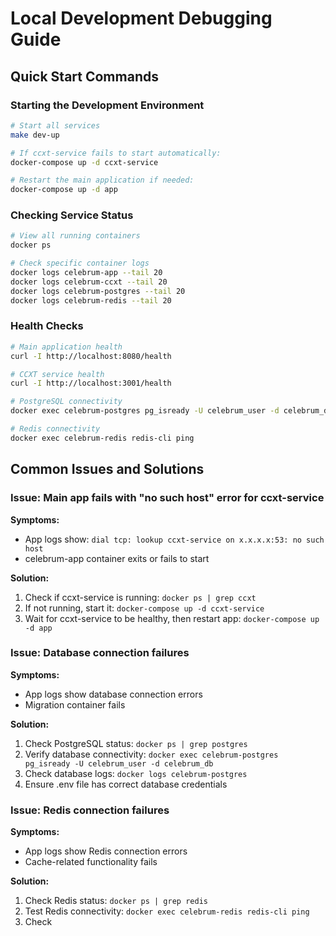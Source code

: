 # Local Development Debugging Guide

## Quick Start Commands

### Starting the Development Environment
```bash
# Start all services
make dev-up

# If ccxt-service fails to start automatically:
docker-compose up -d ccxt-service

# Restart the main application if needed:
docker-compose up -d app
```

### Checking Service Status
```bash
# View all running containers
docker ps

# Check specific container logs
docker logs celebrum-app --tail 20
docker logs celebrum-ccxt --tail 20
docker logs celebrum-postgres --tail 20
docker logs celebrum-redis --tail 20
```

### Health Checks
```bash
# Main application health
curl -I http://localhost:8080/health

# CCXT service health
curl -I http://localhost:3001/health

# PostgreSQL connectivity
docker exec celebrum-postgres pg_isready -U celebrum_user -d celebrum_db

# Redis connectivity
docker exec celebrum-redis redis-cli ping
```

## Common Issues and Solutions

### Issue: Main app fails with "no such host" error for ccxt-service
**Symptoms:**
- App logs show: `dial tcp: lookup ccxt-service on x.x.x.x:53: no such host`
- celebrum-app container exits or fails to start

**Solution:**
1. Check if ccxt-service is running: `docker ps | grep ccxt`
2. If not running, start it: `docker-compose up -d ccxt-service`
3. Wait for ccxt-service to be healthy, then restart app: `docker-compose up -d app`

### Issue: Database connection failures
**Symptoms:**
- App logs show database connection errors
- Migration container fails

**Solution:**
1. Check PostgreSQL status: `docker ps | grep postgres`
2. Verify database connectivity: `docker exec celebrum-postgres pg_isready -U celebrum_user -d celebrum_db`
3. Check database logs: `docker logs celebrum-postgres`
4. Ensure .env file has correct database credentials

### Issue: Redis connection failures
**Symptoms:**
- App logs show Redis connection errors
- Cache-related functionality fails

**Solution:**
1. Check Redis status: `docker ps | grep redis`
2. Test Redis connectivity: `docker exec celebrum-redis redis-cli ping`
3. Check